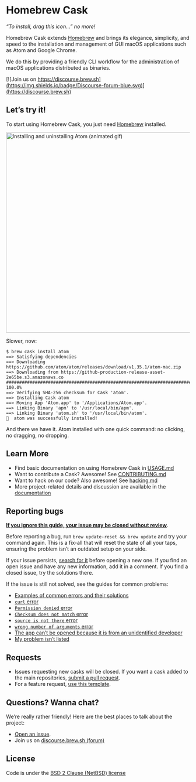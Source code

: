 # Homebrew Cask

_“To install, drag this icon…” no more!_

Homebrew Cask extends [Homebrew](https://brew.sh) and brings its elegance, simplicity, and speed to the installation and management of GUI macOS applications such as Atom and Google Chrome.

We do this by providing a friendly CLI workflow for the administration of macOS applications distributed as binaries.

[![Join us on https://discourse.brew.sh](https://img.shields.io/badge/Discourse-forum-blue.svg)](https://discourse.brew.sh)

## Let’s try it!

To start using Homebrew Cask, you just need [Homebrew](https://brew.sh/) installed.

<img src="https://i.imgur.com/bjr8UxZ.gif" width="547" alt="Installing and uninstalling Atom (animated gif)">

Slower, now:

```
$ brew cask install atom
==> Satisfying dependencies
==> Downloading https://github.com/atom/atom/releases/download/v1.35.1/atom-mac.zip
==> Downloading from https://github-production-release-asset-2e65be.s3.amazonaws.co
######################################################################## 100.0%
==> Verifying SHA-256 checksum for Cask 'atom'.
==> Installing Cask atom
==> Moving App 'Atom.app' to '/Applications/Atom.app'.
==> Linking Binary 'apm' to '/usr/local/bin/apm'.
==> Linking Binary 'atom.sh' to '/usr/local/bin/atom'.
🍺  atom was successfully installed!
```

And there we have it. Atom installed with one quick command: no clicking, no dragging, no dropping.

## Learn More

* Find basic documentation on using Homebrew Cask in [USAGE.md](USAGE.md)
* Want to contribute a Cask? Awesome! See [CONTRIBUTING.md](CONTRIBUTING.md)
* Want to hack on our code? Also awesome! See [hacking.md](doc/development/hacking.md)
* More project-related details and discussion are available in the [documentation](doc)

## Reporting bugs

[**If you ignore this guide, your issue may be closed without review**](doc/faq/closing_issues_without_review.md).

Before reporting a bug, run `brew update-reset && brew update` and try your command again. This is a fix-all that will reset the state of all your taps, ensuring the problem isn’t an outdated setup on your side.

If your issue persists, [search for it](https://github.com/Homebrew/homebrew-cask/search?type=Issues) before opening a new one. If you find an open issue and have any new information, add it in a comment. If you find a closed issue, try the solutions there.

If the issue is still not solved, see the guides for common problems:

* [Examples of common errors and their solutions](doc/reporting_bugs/error_examples.md)
* [`curl` error](doc/reporting_bugs/curl_error.md)
* [`Permission denied` error](doc/reporting_bugs/permission_denied_error.md)
* [`Checksum does not match` error](doc/reporting_bugs/checksum_does_not_match_error.md)
* [`source is not there` error](doc/reporting_bugs/source_is_not_there_error.md)
* [`wrong number of arguments` error](doc/reporting_bugs/wrong_number_of_arguments_error.md)
* [The app can’t be opened because it is from an unidentified developer](doc/faq/the_app_cant_be_opened.md)
* [My problem isn’t listed](https://github.com/Homebrew/homebrew-cask/issues/new?template=01_bug_report.md)

## Requests

* Issues requesting new casks will be closed. If you want a cask added to the main repositories, [submit a pull request](https://github.com/Homebrew/homebrew-cask/blob/master/CONTRIBUTING.md#adding-a-cask).
* For a feature request, [use this template](https://github.com/Homebrew/homebrew-cask/issues/new?template=02_feature_request.md).

## Questions? Wanna chat?

We’re really rather friendly! Here are the best places to talk about the project:

* [Open an issue](https://github.com/Homebrew/homebrew-cask/issues/new/choose).
* Join us on [discourse.brew.sh (forum)](https://discourse.brew.sh)

## License
Code is under the [BSD 2 Clause (NetBSD) license](LICENSE)
